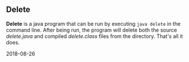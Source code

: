 ## Delete
__Delete__ is a java program that can be run by executing `java delete` in the command line. After being run, the program will delete both the source _delete.java_ and compiled _delete.class_ files from the directory. That's all it does.

2018-08-26

